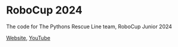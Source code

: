 # RoboCup 2024
The code for The Pythons Rescue Line team, RoboCup Junior 2024

[Website](https://www.thepythons.com), [YouTube](https://www.youtube.com/@thepythonseg)
